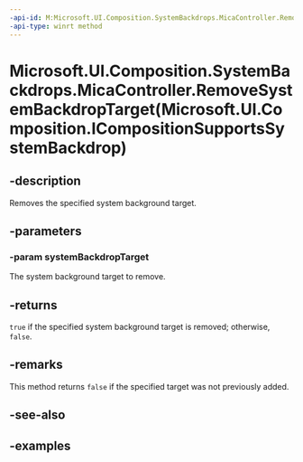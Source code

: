 ```yaml
---
-api-id: M:Microsoft.UI.Composition.SystemBackdrops.MicaController.RemoveSystemBackdropTarget(Microsoft.UI.Composition.ICompositionSupportsSystemBackdrop)
-api-type: winrt method
---
```


# Microsoft.UI.Composition.SystemBackdrops.MicaController.RemoveSystemBackdropTarget(Microsoft.UI.Composition.ICompositionSupportsSystemBackdrop)

<!--
public bool RemoveSystemBackdropTarget (Microsoft.UI.Composition.ICompositionSupportsSystemBackdrop systemBackdropTarget);
-->


## -description

Removes the specified system background target.

## -parameters

### -param systemBackdropTarget

The system background target to remove.

## -returns

`true` if the specified system background target is removed; otherwise, `false`.

## -remarks

This method returns `false` if the specified target was not previously added.

## -see-also

## -examples



